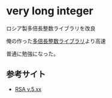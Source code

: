 # very long integer
ロシア製多倍長整数ライブラリを改良

俺の作った[多倍長整数ライブラリ](https://github.com/ware255/bint)より高速

普通に勉強になった。

## 参考サイト
- [RSA v.5.xx](https://z0mbie.daemonlab.org/rsa5.zip)
